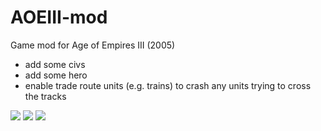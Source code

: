# AOEIII-mod
Game mod for Age of Empires III (2005)
- add some civs
- add some hero
- enable trade route units (e.g. trains) to crash any units trying to cross the tracks

![](https://i.imgur.com/hrmmllh.png)
![](https://i.imgur.com/pw4V23L.png)
![](https://i.imgur.com/InQKna1.jpg)
